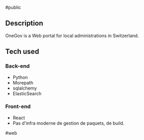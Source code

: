 #public 

## Description

OneGov is a Web portal for local administrations in Switzerland.

## Tech used

### Back-end

- Python
- Morepath
- sqlalchemy
- ElasticSearch

### Front-end

- React
- Pas d'infra moderne de gestion de paquets, de build.

<!-- Keywords -->
#web
<!-- /Keywords -->
